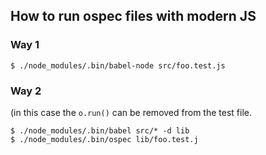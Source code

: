 
## How to run ospec files with modern JS 

### Way 1

    $ ./node_modules/.bin/babel-node src/foo.test.js 

### Way 2

(in this case the `o.run()` can be removed from the test file.

    $ ./node_modules/.bin/babel src/* -d lib
    $ ./node_modules/.bin/ospec lib/foo.test.j 




